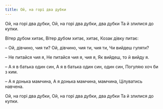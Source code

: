 ```yaml
---
title: Ой, на горі два дубки
---
```

Ой, на горі два дубки,
Ой, на горі два дубки, два дубки
Та й злилися до купки.

Вітер дубом хитає,
Вітер дубом хитає, хитає,
Козак дівку питає:

– Ой, дівчино, чия ти?
Ой, дівчино, чия ти, чия ти,
Чи вийдеш гуляти?

– Не питайся чия я,
Не питайся чия я, чия я,
Як вийдеш, то й вийду я.

– А я в батька один син,
А я в батька один син, один син,
Погуляю хоч би з ким.

– А я донька мамчина,
А я донька мамчина, мамчина,
Цілуватись навчена.

Ой, на горі два дубки,
Ой, на горі два дубки, два дубки
Та й злилися до купки.